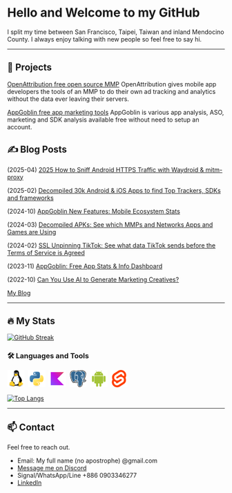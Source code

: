 # Hello and Welcome to my GitHub

I split my time between San Francisco, Taipei, Taiwan and inland Mendocino County. I always enjoy talking with new people so feel free to say hi.

---

## 👷 Projects

[OpenAttribution free open source MMP](https://openattribution.dev) OpenAttribution gives mobile app developers the tools of an MMP to do their own ad tracking and analytics without the data ever leaving their servers.

[AppGoblin free app marketing tools](https://appgoblin.info) AppGoblin is various app analysis, ASO, marketing and SDK analysis available free without need to setup an account. 


## :writing_hand: Blog Posts

(2025-04) [2025 How to Sniff Android HTTPS Traffic with Waydroid & mitm-proxy](https://jamesoclaire.com/2025/04/14/2025-how-to-sniff-android-https-traffic-with-waydroid-mitm-proxy/)

(2025-02) [Decompiled 30k Android & iOS Apps to find Top Trackers, SDKs and frameworks](https://jamesoclaire.com/2025/02/20/mobile-sdk-showdown-unveiling-2025s-most-popular-frameworks-powering-30k-apps/)

(2024-10) [AppGoblin New Features: Mobile Ecosystem Stats](https://jamesoclaire.com/2024/11/18/appgoblin-new-features-mobile-stats-and-breakdowns/)

(2024-03) [Decompiled APKs: See which MMPs and Networks Apps and Games are Using](https://jamesoclaire.com/2024/03/25/see-which-mmps-and-networks-apps-and-games-are-using/)

(2024-02) [SSL Unpinning TikTok: See what data TikTok sends before the Terms of Service is Agreed](https://jamesoclaire.com/2024/02/02/what-data-does-tiktok-send-out-before-terms-of-service/)

(2023-11) [AppGoblin: Free App Stats & Info Dashboard](https://jamesoclaire.com/2023/11/07/appgoblin-free-app-stats-info/)

(2022-10) [Can You Use AI to Generate Marketing Creatives?](https://jamesoclaire.com/2022/10/03/generating-ads-with-stable-diffusion/)

[My Blog](https://jamesoclaire.com/)

---

## :fire: My Stats
[![GitHub Streak](https://streak-stats.demolab.com?user=ddxv&theme=catppuccin-mocha)](https://git.io/streak-stats)

### :hammer_and_wrench: Languages and Tools
<div>
<img src="https://github.com/devicons/devicon/blob/master/icons/linux/linux-original.svg" title="Linux" alt="Linux" width="40" height="40"/>&nbsp;
<img src="https://github.com/devicons/devicon/blob/master/icons/python/python-original.svg" title="Python" alt="Python" width="40" height="40"/>&nbsp;
<img src="https://github.com/devicons/devicon/blob/master/icons/kotlin/kotlin-original.svg" title="Kotlin" alt="Kotlin" width="40" height="40"/>&nbsp;
<img src="https://github.com/devicons/devicon/blob/master/icons/postgresql/postgresql-original.svg" title="PostgreSQL" alt="PostgreSQL" width="40" height="40"/>&nbsp;
<img src="https://github.com/devicons/devicon/blob/master/icons/android/android-original.svg" title="Android" alt="Android" width="40" height="40"/>&nbsp;
<img src="https://github.com/devicons/devicon/blob/master/icons/svelte/svelte-original.svg" title="Svelte" alt="Svelte" width="40" height="40"/>&nbsp;

</div>


[![Top Langs](https://github-readme-stats.vercel.app/api/top-langs/?username=ddxv&layout=compact&theme=catppuccin_mocha)](https://github.com/anuraghazra/github-readme-stats)


---



## :mailbox: Contact
Feel free to reach out. 
  - Email: My full name (no apostrophe) @gmail.com
  - [Message me on Discord](https://discord.gg/R4xEpfTU)
  - Signal/WhatsApp/Line +886 0903346277
  - [LinkedIn](https://linkedin.com/in/jamesoclaire)

